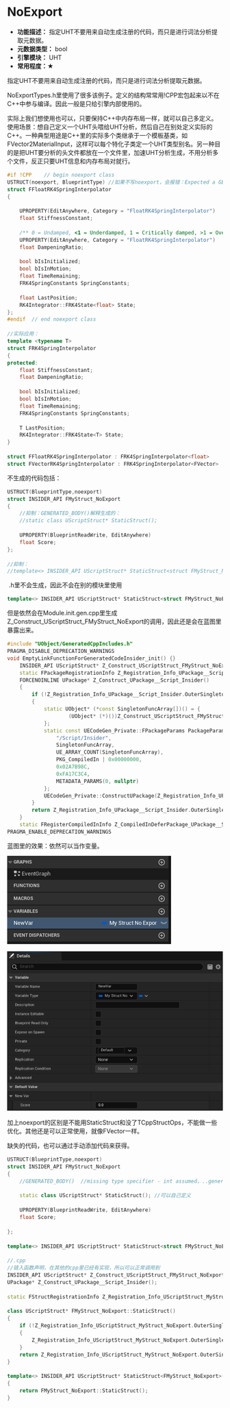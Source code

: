 # NoExport

- **功能描述：** 指定UHT不要用来自动生成注册的代码，而只是进行词法分析提取元数据。
- **元数据类型：** bool
- **引擎模块：** UHT
- **常用程度：★**

指定UHT不要用来自动生成注册的代码，而只是进行词法分析提取元数据。

NoExportTypes.h里使用了很多该例子。定义的结构常常用!CPP宏包起来以不在C++中参与编译。因此一般是只给引擎内部使用的。

实际上我们想使用也可以，只要保持C++中内存布局一样，就可以自己多定义。使用场景：想自己定义一个UHT头喂给UHT分析，然后自己在别处定义实际的C++。一种典型用途是C++里的实际多个类继承于一个模板基类，如FVector2MaterialInput，这样可以每个特化子类定一个UHT类型别名。另一种目的是把UHT要分析的头文件都放在一个文件里，加速UHT分析生成，不用分析多个文件，反正只要UHT信息和内存布局对就行。

```cpp
#if !CPP	// begin noexport class
USTRUCT(noexport, BlueprintType) //如果不写noexport，会报错：Expected a GENERATED_BODY() at the start of the struct、
struct FFloatRK4SpringInterpolator
{
	
	UPROPERTY(EditAnywhere, Category = "FloatRK4SpringInterpolator")
	float StiffnessConstant;

	/** 0 = Undamped, <1 = Underdamped, 1 = Critically damped, >1 = Over damped */
	UPROPERTY(EditAnywhere, Category = "FloatRK4SpringInterpolator")
	float DampeningRatio;

	bool bIsInitialized;
	bool bIsInMotion;
	float TimeRemaining;
	FRK4SpringConstants SpringConstants;

	float LastPosition;
	RK4Integrator::FRK4State<float> State;
};
#endif	// end noexport class

//实际应用：
template <typename T>
struct FRK4SpringInterpolator
{
protected:
	float StiffnessConstant;
	float DampeningRatio;

	bool bIsInitialized;
	bool bIsInMotion;
	float TimeRemaining;
	FRK4SpringConstants SpringConstants;

	T LastPosition;
	RK4Integrator::FRK4State<T> State;
}

struct FFloatRK4SpringInterpolator : FRK4SpringInterpolator<float>
struct FVectorRK4SpringInterpolator : FRK4SpringInterpolator<FVector>
```

不生成的代码包括：

```cpp
USTRUCT(BlueprintType,noexport)
struct INSIDER_API FMyStruct_NoExport
{
	//抑制：GENERATED_BODY()解释生成的：
	//static class UScriptStruct* StaticStruct();	

	UPROPERTY(BlueprintReadWrite, EditAnywhere)
	float Score;
};

//抑制：
//template<> INSIDER_API UScriptStruct* StaticStruct<struct FMyStruct_NoExport>();
```

 .h里不会生成，因此不会在别的模块里使用

```cpp
template<> INSIDER_API UScriptStruct* StaticStruct<struct FMyStruct_NoExport>();
```

但是依然会在Module.init.gen.cpp里生成Z_Construct_UScriptStruct_FMyStruct_NoExport的调用，因此还是会在蓝图里暴露出来。

```cpp
#include "UObject/GeneratedCppIncludes.h"
PRAGMA_DISABLE_DEPRECATION_WARNINGS
void EmptyLinkFunctionForGeneratedCodeInsider_init() {}
	INSIDER_API UScriptStruct* Z_Construct_UScriptStruct_FMyStruct_NoExport();
	static FPackageRegistrationInfo Z_Registration_Info_UPackage__Script_Insider;
	FORCENOINLINE UPackage* Z_Construct_UPackage__Script_Insider()
	{
		if (!Z_Registration_Info_UPackage__Script_Insider.OuterSingleton)
		{
			static UObject* (*const SingletonFuncArray[])() = {
					(UObject* (*)())Z_Construct_UScriptStruct_FMyStruct_NoExport,//这里注入调用
			};
			static const UECodeGen_Private::FPackageParams PackageParams = {
				"/Script/Insider",
				SingletonFuncArray,
				UE_ARRAY_COUNT(SingletonFuncArray),
				PKG_CompiledIn | 0x00000000,
				0x02A7B98C,
				0xFA17C3C4,
				METADATA_PARAMS(0, nullptr)
			};
			UECodeGen_Private::ConstructUPackage(Z_Registration_Info_UPackage__Script_Insider.OuterSingleton, PackageParams);
		}
		return Z_Registration_Info_UPackage__Script_Insider.OuterSingleton;
	}
	static FRegisterCompiledInInfo Z_CompiledInDeferPackage_UPackage__Script_Insider(Z_Construct_UPackage__Script_Insider, TEXT("/Script/Insider"), Z_Registration_Info_UPackage__Script_Insider, CONSTRUCT_RELOAD_VERSION_INFO(FPackageReloadVersionInfo, 0x02A7B98C, 0xFA17C3C4));
PRAGMA_ENABLE_DEPRECATION_WARNINGS
```

蓝图里的效果：依然可以当作变量。

![Untitled](Untitled.png)

![Untitled](Untitled%201.png)

加上noexport的区别是不能用StaticStruct和没了TCppStructOps，不能做一些优化。其他还是可以正常使用，就像FVector一样。

缺失的代码，也可以通过手动添加代码来获得。

```cpp
USTRUCT(BlueprintType,noexport)
struct INSIDER_API FMyStruct_NoExport
{
	//GENERATED_BODY()	//missing type specifier - int assumed，..generated.h里只是定一个StaticStruct()函数

	static class UScriptStruct* StaticStruct();	//可以自己定义

	UPROPERTY(BlueprintReadWrite, EditAnywhere)
	float Score;

};

template<> INSIDER_API UScriptStruct* StaticStruct<struct FMyStruct_NoExport>();//可以自己定义

//.cpp
//链入函数声明，在其他的cpp里已经有实现，所以可以正常调用到
INSIDER_API UScriptStruct* Z_Construct_UScriptStruct_FMyStruct_NoExport();
UPackage* Z_Construct_UPackage__Script_Insider();

static FStructRegistrationInfo Z_Registration_Info_UScriptStruct_MyStruct_NoExport;

class UScriptStruct* FMyStruct_NoExport::StaticStruct()
{
	if (!Z_Registration_Info_UScriptStruct_MyStruct_NoExport.OuterSingleton)
	{
		Z_Registration_Info_UScriptStruct_MyStruct_NoExport.OuterSingleton = GetStaticStruct(Z_Construct_UScriptStruct_FMyStruct_NoExport, Z_Construct_UPackage__Script_Insider(), TEXT("MyStruct_NoExport"));
	}
	return Z_Registration_Info_UScriptStruct_MyStruct_NoExport.OuterSingleton;
}

template<> INSIDER_API UScriptStruct* StaticStruct<FMyStruct_NoExport>()
{
	return FMyStruct_NoExport::StaticStruct();
}
```